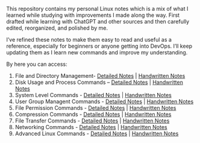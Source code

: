 This repository contains my personal Linux notes which is a mix of what I learned while studying with improvements I made along the way. First drafted while learning with ChatGPT and other sources and then carefully edited, reorganized, and polished by me.
 
I’ve refined these notes to make them easy to read and useful as a reference, especially for beginners or anyone getting into DevOps. I’ll keep updating them as I learn new commands and improve my understanding.

By here you can access:
1. File and Directory Management- [Detailed Notes](./Linux-Commands/01_File-and-Directory-Management/Detailed-Notes.md) | [Handwritten Notes](././Linux-Commands/01_File-and-Directory-Management/Handwritten-Notes.md)
2. Disk Usage and Process Commands – [Detailed Notes](Linux-Commands/02_Disk-Usage-and-Process-Commands/Detailed-Notes.md) | [Handwritten Notes](././Linux-Commands/02_Disk-Usage-and-Process-Commands/Handwritten-Notes.md)
3. System Level Commands - [Detailed Notes](Linux-Commands/03_System-Level-Commands/Detailed-Notes.md) | [Handwritten Notes](././Linux-Commands/03_System-Level-Commands/Handwritten-Notes.md)
4. User Group Managent Commands - [Detailed Notes](Linux-Commands/04_User-Group-Managent-Commands/Detailed-Notes.md) | [Handwritten Notes](././Linux-Commands/04_User-Group-Managent-Commands/Handwritten-Notes.md)
5. File Permission Commands - [Detailed Notes](Linux-Commands/05_File-Permission-Commands/Detailed-Notes.md) | [Handwritten Notes](././Linux-Commands/05_File-Permission-Commands/Handwritten-Notes.md)
6. Compression Commands - [Detailed Notes](Linux-Commands/06_Compression-Commands/Detailed-Notes.md) | [Handwritten Notes](././Linux-Commands/06_Compression-Commands/Handwritten-Notes.md)
7. File Transfer Commands - [Detailed Notes](Linux-Commands/07_File-Transfer-Commands/Detailed-Notes.md) | [Handwritten Notes](././Linux-Commands/07_File-Transfer-Commands/Handwritten-Notes.md)
8. Networking Commands - [Detailed Notes](Linux-Commands/08_Networking-Commands/Detailed-Notes.md) | [Handwritten Notes](././Linux-Commands//08_Networking-Commands/Handwritten-Notes.md)
9. Advanced Linux Commands - [Detailed Notes](Linux-Commands/09_Advanced-Linux-Commands/Detailed-Notes.md) | [Handwritten Notes](././Linux-Commands//09_Advanced-Linux-Commands/Handwritten-Notes.md)

